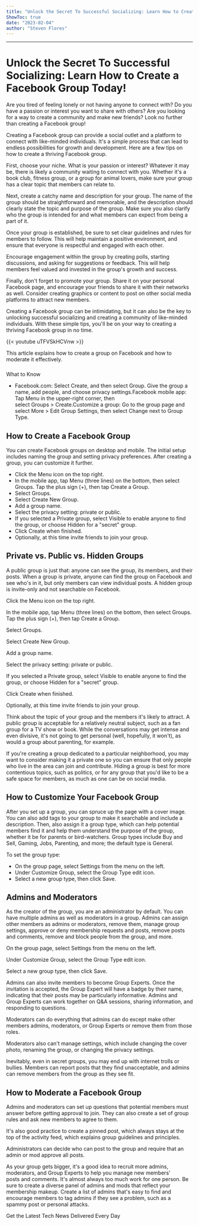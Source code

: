 ```yaml
---
title: "Unlock the Secret To Successful Socializing: Learn How to Create a Facebook Group Today!"
ShowToc: true 
date: "2023-02-04"
author: "Steven Flores"
---
```

*****
# Unlock the Secret To Successful Socializing: Learn How to Create a Facebook Group Today!

Are you tired of feeling lonely or not having anyone to connect with? Do you have a passion or interest you want to share with others? Are you looking for a way to create a community and make new friends? Look no further than creating a Facebook group!

Creating a Facebook group can provide a social outlet and a platform to connect with like-minded individuals. It's a simple process that can lead to endless possibilities for growth and development. Here are a few tips on how to create a thriving Facebook group.

First, choose your niche. What is your passion or interest? Whatever it may be, there is likely a community waiting to connect with you. Whether it's a book club, fitness group, or a group for animal lovers, make sure your group has a clear topic that members can relate to.

Next, create a catchy name and description for your group. The name of the group should be straightforward and memorable, and the description should clearly state the topic and purpose of the group. Make sure you also clarify who the group is intended for and what members can expect from being a part of it.

Once your group is established, be sure to set clear guidelines and rules for members to follow. This will help maintain a positive environment, and ensure that everyone is respectful and engaged with each other.

Encourage engagement within the group by creating polls, starting discussions, and asking for suggestions or feedback. This will help members feel valued and invested in the group's growth and success.

Finally, don't forget to promote your group. Share it on your personal Facebook page, and encourage your friends to share it with their networks as well. Consider creating graphics or content to post on other social media platforms to attract new members.

Creating a Facebook group can be intimidating, but it can also be the key to unlocking successful socializing and creating a community of like-minded individuals. With these simple tips, you'll be on your way to creating a thriving Facebook group in no time.

{{< youtube uTFVSkHCVnw >}} 




This article explains how to create a group on Facebook and how to moderate it effectively.

 
### 
What to Know
 
- Facebook.com: Select Create, and then select Group. Give the group a name, add people, and choose privacy settings.Facebook mobile app: Tap Menu in the upper-right corner, then select Groups > Create.Customize a group: Go to the group page and select More > Edit Group Settings, then select Change next to Group Type.

 
##   How to Create a Facebook Group  
 

You can create Facebook groups on desktop and mobile. The initial setup includes naming the group and setting privacy preferences. After creating a group, you can customize it further.

 
- Click the Menu icon on the top right.
 - In the mobile app, tap Menu (three lines) on the bottom, then select Groups. Tap the plus sign (+), then tap Create a Group.
 - Select Groups.
 - Select Create New Group.
 - Add a group name.
 - Select the privacy setting: private or public.
 - If you selected a Private group, select Visible to enable anyone to find the group, or choose Hidden for a "secret" group.
 - Click Create when finished.
 - Optionally, at this time invite friends to join your group.

 
##   Private vs. Public vs. Hidden Groups  
 

A public group is just that: anyone can see the group, its members, and their posts. When a group is private, anyone can find the group on Facebook and see who's in it, but only members can view individual posts. A hidden group is invite-only and not searchable on Facebook.

 

Click the Menu icon on the top right.

 
In the mobile app, tap Menu (three lines) on the bottom, then select Groups. Tap the plus sign (+), then tap Create a Group.
 

Select Groups.

 

Select Create New Group.

 

Add a group name.

 

Select the privacy setting: private or public.

 

If you selected a Private group, select Visible to enable anyone to find the group, or choose Hidden for a "secret" group.

 

Click Create when finished.

 
Optionally, at this time invite friends to join your group.
 

Think about the topic of your group and the members it's likely to attract. A public group is acceptable for a relatively neutral subject, such as a fan group for a TV show or book. While the conversations may get intense and even divisive, it's not going to get personal (well, hopefully, it won't), as would a group about parenting, for example.

 

If you're creating a group dedicated to a particular neighborhood, you may want to consider making it a private one so you can ensure that only people who live in the area can join and contribute. Hiding a group is best for more contentious topics, such as politics, or for any group that you'd like to be a safe space for members, as much as one can be on social media.

 
##   How to Customize Your Facebook Group  
 

After you set up a group, you can spruce up the page with a cover image. You can also add tags to your group to make it searchable and include a description. Then, also assign it a group type, which can help potential members find it and help them understand the purpose of the group, whether it be for parents or bird-watchers. Group types include Buy and Sell, Gaming, Jobs, Parenting, and more; the default type is General.

 

To set the group type:

 
- On the group page, select Settings from the menu on the left.
 - Under Customize Group, select the Group Type edit icon.
 - Select a new group type, then click Save.

 
##   Admins and Moderators  
 

As the creator of the group, you are an administrator by default. You can have multiple admins as well as moderators in a group. Admins can assign other members as admins or moderators, remove them, manage group settings, approve or deny membership requests and posts, remove posts and comments, remove and block people from the group, and more.

 

On the group page, select Settings from the menu on the left.

 

Under Customize Group, select the Group Type edit icon.

 

Select a new group type, then click Save.

 

Admins can also invite members to become Group Experts. Once the invitation is accepted, the Group Expert will have a badge by their name, indicating that their posts may be particularly informative. Admins and Group Experts can work together on Q&A sessions, sharing information, and responding to questions.

 

Moderators can do everything that admins can do except make other members admins, moderators, or Group Experts or remove them from those roles.

 

Moderators also can't manage settings, which include changing the cover photo, renaming the group, or changing the privacy settings.

 

Inevitably, even in secret groups, you may end up with internet trolls or bullies. Members can report posts that they find unacceptable, and admins can remove members from the group as they see fit.

 
##   How to Moderate a Facebook Group  
 

Admins and moderators can set up questions that potential members must answer before getting approval to join. They can also create a set of group rules and ask new members to agree to them.

 

It's also good practice to create a pinned post, which always stays at the top of the activity feed, which explains group guidelines and principles.

 

Administrators can decide who can post to the group and require that an admin or mod approve all posts.

 

As your group gets bigger, it's a good idea to recruit more admins, moderators, and Group Experts to help you manage new members' posts and comments. It's almost always too much work for one person. Be sure to create a diverse panel of admins and mods that reflect your membership makeup. Create a list of admins that's easy to find and encourage members to tag admins if they see a problem, such as a spammy post or personal attacks.

 

Get the Latest Tech News Delivered Every Day




